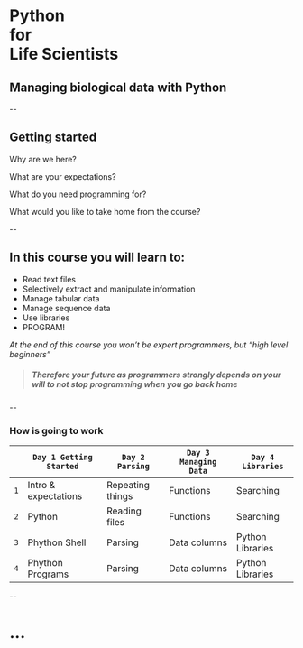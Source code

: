 # Python<br>for<br>Life Scientists
## Managing biological data with Python

--

## Getting started


Why are we here?

What are your expectations?

What do you need programming for?

What would you like to take home from the course?

--

## In this course you will learn to:

+ Read text files 
+ Selectively extract and manipulate information
+ Manage tabular data
+ Manage sequence data
+ Use libraries
+ PROGRAM!

*At the end of this course you won’t be expert programmers, but “high level beginners”*

> ##### Therefore your future as programmers strongly depends on your will to not stop programming when you go back home

--

### How is going to work

|        | `Day 1 Getting Started`          | `Day 2 Parsing`     | `Day 3 Managing Data` | `Day 4 Libraries`  |
| --- | --- | --- | --- | ---|
| `1` | Intro & expectations | Repeating things  | Functions | Searching |
| `2` | Python | Reading files | Functions | Searching |
| `3` | Phython Shell | Parsing | Data columns | Python Libraries |
| `4` | Phython Programs | Parsing | Data columns | Python Libraries |

--

# ...

